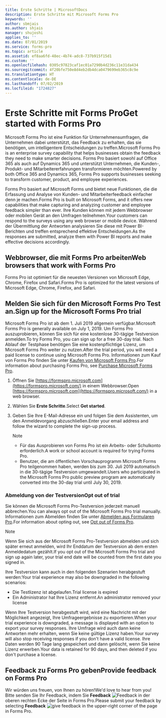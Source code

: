 ```yaml
---
title: Erste Schritte | MicrosoftDocs
description: Erste Schritte mit Microsoft Forms Pro
keywords: ''
author: sbmjais
ms.author: shjais
manager: shujoshi
applies_to: ''
ms.date: 07/01/2019
ms.service: forms-pro
ms.topic: article
ms.assetid: ef8aa6fd-48ec-4b74-adc8-737b915f15d1
ms.custom: ''
ms.openlocfilehash: 0305c97823caf1ec01a7290b4d236c11e31da434
ms.sourcegitcommit: 4f20bfe750e8d4eb2db4dca0479699eb365c8c9e
ms.translationtype: HT
ms.contentlocale: de-DE
ms.lasthandoff: 07/02/2019
ms.locfileid: "1724827"
---
```

# <a name="get-started-with-forms-pro"></a><span data-ttu-id="1d07c-103">Erste Schritte mit Forms Pro</span><span class="sxs-lookup"><span data-stu-id="1d07c-103">Get started with Forms Pro</span></span>

<span data-ttu-id="1d07c-104">Microsoft Forms Pro ist eine Funktion für Unternehmensumfragen, die Unternehmen dabei unterstützt, das Feedback zu erhalten, das sie benötigen, um intelligentere Entscheidungen zu treffen.</span><span class="sxs-lookup"><span data-stu-id="1d07c-104">Microsoft Forms Pro is an enterprise survey capability that helps businesses obtain the feedback they need to make smarter decisions.</span></span> <span data-ttu-id="1d07c-105">Forms Pro basiert sowohl auf Office 365 als auch auf Dynamics 365 und unterstützt Unternehmen, die Kunden-, Produkt- und Mitarbeitererfahrungen transformieren möchten.</span><span class="sxs-lookup"><span data-stu-id="1d07c-105">Powered by both Office 365 and Dynamics 365, Forms Pro supports businesses seeking to transform customer, product, and employee experiences.</span></span> 

<span data-ttu-id="1d07c-106">Forms Pro basiert auf Microsoft Forms und bietet neue Funktionen, die die Erfassung und Analyse von Kunden- und Mitarbeiterfeedback einfacher denn je machen.</span><span class="sxs-lookup"><span data-stu-id="1d07c-106">Forms Pro is built on Microsoft Forms, and it offers new capabilities that make capturing and analyzing customer and employee feedback simpler than ever.</span></span> <span data-ttu-id="1d07c-107">Ihre Kunden können mit jedem Webbrowser oder mobilen Gerät an den Umfragen teilnehmen.</span><span class="sxs-lookup"><span data-stu-id="1d07c-107">Your customers can respond to the surveys using any web browser or mobile device.</span></span> <span data-ttu-id="1d07c-108">Während der Übermittlung der Antworten analysieren Sie diese mit Power BI-Berichten und treffen entsprechend effektive Entscheidungen.</span><span class="sxs-lookup"><span data-stu-id="1d07c-108">As the responses are submitted, analyze them with Power BI reports and make effective decisions accordingly.</span></span>

## <a name="web-browsers-that-work-with-forms-pro"></a><span data-ttu-id="1d07c-109">Webbrowser, die mit Forms Pro arbeiten</span><span class="sxs-lookup"><span data-stu-id="1d07c-109">Web browsers that work with Forms Pro</span></span>

<span data-ttu-id="1d07c-110">Forms Pro ist optimiert für die neuesten Versionen von Microsoft Edge, Chrome, Firefox und Safari.</span><span class="sxs-lookup"><span data-stu-id="1d07c-110">Forms Pro is optimized for the latest versions of Microsoft Edge, Chrome, Firefox, and Safari.</span></span>

## <a name="sign-up-for-the-microsoft-forms-pro-trial"></a><span data-ttu-id="1d07c-111">Melden Sie sich für den Microsoft Forms Pro Test an.</span><span class="sxs-lookup"><span data-stu-id="1d07c-111">Sign up for the Microsoft Forms Pro trial</span></span>

<span data-ttu-id="1d07c-112">Microsoft Forms Pro ist ab dem 1. Juli 2019 allgemein verfügbar.</span><span class="sxs-lookup"><span data-stu-id="1d07c-112">Microsoft Forms Pro is generally available on July 1, 2019.</span></span> <span data-ttu-id="1d07c-113">Um Forms Pro auszuprobieren, können Sie sich für eine kostenlose 30-tägige Testversion anmelden.</span><span class="sxs-lookup"><span data-stu-id="1d07c-113">To try Forms Pro, you can sign up for a free 30-day trial.</span></span> <span data-ttu-id="1d07c-114">Nach Ablauf der Testphase benötigen Sie eine kostenpflichtige Lizenz, um Microsoft Forms Pro weiter zu nutzen.</span><span class="sxs-lookup"><span data-stu-id="1d07c-114">After the trial period, you will need a paid license to continue using Microsoft Forms Pro.</span></span> <span data-ttu-id="1d07c-115">Informationen zum Kauf von Forms Pro finden Sie unter [Kaufen von Microsoft Forms Pro](purchase.md).</span><span class="sxs-lookup"><span data-stu-id="1d07c-115">For information about purchasing Forms Pro, see [Purchase Microsoft Forms Pro](purchase.md).</span></span>

1. <span data-ttu-id="1d07c-116">Öffnen Sie [https://formspro.microsoft.com](https://formspro.microsoft.com/) in einem Webbrowser.</span><span class="sxs-lookup"><span data-stu-id="1d07c-116">Open [https://formspro.microsoft.com](https://formspro.microsoft.com/) in a web browser.</span></span>

2. <span data-ttu-id="1d07c-117">Wählen Sie **Erste Schritte**.</span><span class="sxs-lookup"><span data-stu-id="1d07c-117">Select **Get started**.</span></span>

3. <span data-ttu-id="1d07c-118">Geben Sie Ihre E-Mail-Adresse ein und folgen Sie dem Assistenten, um den Anmeldevorgang abzuschließen.</span><span class="sxs-lookup"><span data-stu-id="1d07c-118">Enter your email address and follow the wizard to complete the sign-up process.</span></span>

   > [!NOTE]
   > - <span data-ttu-id="1d07c-119">Für das Ausprobieren von Forms Pro ist ein Arbeits- oder Schulkonto erforderlich.</span><span class="sxs-lookup"><span data-stu-id="1d07c-119">A work or school account is required for trying Forms Pro.</span></span>
   > - <span data-ttu-id="1d07c-120">Benutzer, die am öffentlichen Vorschauprogramm Microsoft Forms Pro teilgenommen haben, werden bis zum 30. Juli 2019 automatisch in die 30-tägige Testversion umgewandelt.</span><span class="sxs-lookup"><span data-stu-id="1d07c-120">Users who participated in the Microsoft Forms Pro public preview program are automatically converted into the 30-day trial until July 30, 2019.</span></span>  

### <a name="opt-out-of-trial"></a><span data-ttu-id="1d07c-121">Abmeldung von der Testversion</span><span class="sxs-lookup"><span data-stu-id="1d07c-121">Opt out of trial</span></span>

<span data-ttu-id="1d07c-122">Sie können die Microsoft Forms Pro-Testversion jederzeit manuell abbrechen.</span><span class="sxs-lookup"><span data-stu-id="1d07c-122">You can always opt out of the Microsoft Forms Pro trial manually.</span></span> <span data-ttu-id="1d07c-123">Informationen zum Abmelden finden Sie unter [Abmelden aus Formularen Pro](administer.md#opt-out-of-forms-pro).</span><span class="sxs-lookup"><span data-stu-id="1d07c-123">For information about opting out, see [Opt out of Forms Pro](administer.md#opt-out-of-forms-pro).</span></span>

> [!NOTE]
> <span data-ttu-id="1d07c-124">Wenn Sie sich aus der Microsoft Forms Pro-Testversion abmelden und sich später erneut anmelden, wird Ihr Enddatum der Testversion ab dem ersten Anmeldedatum gezählt.</span><span class="sxs-lookup"><span data-stu-id="1d07c-124">If you opt out of the Microsoft Forms Pro trial and sign up again later, your trial end date will be counted from the first date you signed in.</span></span>

<span data-ttu-id="1d07c-125">Ihre Testversion kann auch in den folgenden Szenarien herabgestuft werden:</span><span class="sxs-lookup"><span data-stu-id="1d07c-125">Your trial experience may also be downgraded in the following scenarios:</span></span>

- <span data-ttu-id="1d07c-126">Die Testlizenz ist abgelaufen.</span><span class="sxs-lookup"><span data-stu-id="1d07c-126">Trial license is expired</span></span>
- <span data-ttu-id="1d07c-127">Ein Administrator hat Ihre Lizenz entfernt.</span><span class="sxs-lookup"><span data-stu-id="1d07c-127">An administrator removed your license</span></span>

<span data-ttu-id="1d07c-128">Wenn Ihre Testversion herabgestuft wird, wird eine Nachricht mit der Möglichkeit angezeigt, Ihre Umfrageergebnisse zu exportieren.</span><span class="sxs-lookup"><span data-stu-id="1d07c-128">When your trial experience is downgraded, a message is displayed with an option to export your survey responses.</span></span> <span data-ttu-id="1d07c-129">Ihre Umfrage wird auch dann keine Antworten mehr erhalten, wenn Sie keine gültige Lizenz haben.</span><span class="sxs-lookup"><span data-stu-id="1d07c-129">Your survey will also stop receiving responses if you don't have a valid license.</span></span> <span data-ttu-id="1d07c-130">Ihre Daten werden 90 Tage lang gespeichert und dann gelöscht, wenn Sie keine Lizenz erwerben.</span><span class="sxs-lookup"><span data-stu-id="1d07c-130">Your data is retained for 90 days, and then deleted if you don't purchase a license.</span></span>

## <a name="provide-feedback-on-forms-pro"></a><span data-ttu-id="1d07c-131">Feedback zu Forms Pro geben</span><span class="sxs-lookup"><span data-stu-id="1d07c-131">Provide feedback on Forms Pro</span></span>

<span data-ttu-id="1d07c-132">Wir würden uns freuen, von Ihnen zu hören!</span><span class="sxs-lookup"><span data-stu-id="1d07c-132">We'd love to hear from you!</span></span> <span data-ttu-id="1d07c-133">Bitte senden Sie Ihr Feedback, indem Sie **Feedback** ![Feedback](media/feedback.png "Feedback") in der oberen rechten Ecke der Seite in Forms Pro.</span><span class="sxs-lookup"><span data-stu-id="1d07c-133">Please submit your feedback by selecting **Feedback** ![give feedback](media/feedback.png "Give feedback") in the upper-right corner of the page in Forms Pro.</span></span>
